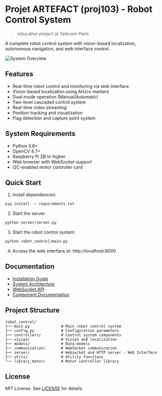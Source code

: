 # Projet ARTEFACT (proj103) - Robot Control System
> educative project at Telecom Paris

A complete robot control system with vision-based localization, autonomous navigation, and web interface control.

![System Overview](documentation/images/architecture.png)

## Features

- Real-time robot control and monitoring via web interface
- Vision-based localization using ArUco markers
- Dual-mode operation (Manual/Automatic)
- Two-level cascaded control system
- Real-time video streaming
- Position tracking and visualization
- Flag detection and capture point system

## System Requirements

- Python 3.8+
- OpenCV 4.7+
- Raspberry Pi 2B or higher
- Web browser with WebSocket support
- I2C-enabled motor controller card

## Quick Start

1. Install dependencies:
```bash
pip install -r requirements.txt
```

2. Start the server:
```bash
python server/server.py
```

3. Start the robot control system:
```bash
python robot_control/main.py
```

4. Access the web interface at: http://localhost:8000

## Documentation

- [Installation Guide](documentation/INSTALLATION.md)
- [System Architecture](documentation/ARCHITECTURE.md)
- [WebSocket API](documentation/API.md)
- [Component Documentation](documentation/components/)

## Project Structure

```
robot_control/
├── main.py              # Main robot control system
├── config.py            # Configuration parameters
├── controllers/         # Control system components
├── vision/              # Vision and localization
├── models/              # Data models
├── communication/       # WebSocket communication
├── server/              # Websocket and HTTP server - Web Interface
├── utils/               # Utility functions
└── library_motor/       # Motor controller library
```

## License

MIT License. See [LICENSE](LICENSE) for details.
